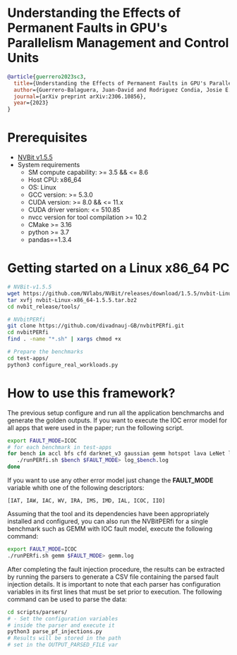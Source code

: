 
# Understanding the Effects of Permanent Faults in GPU's Parallelism Management and Control Units

```bibtex
@article{guerrero2023sc3,
  title={Understanding the Effects of Permanent Faults in GPU's Parallelism Management and Control Units},
  author={Guerrero-Balaguera, Juan-David and Rodriguez Condia, Josie E. and F. dos Santos, Fernando and Sonza Reorda, Matteo and Rech, Paolo},
  journal={arXiv preprint arXiv:2306.10856},
  year={2023}
}
```


# Prerequisites
 * [NVBit v1.5.5](https://github.com/NVlabs/NVBit/releases/tag/1.5.5)
 * System requirements
   * SM compute capability: >= 3.5 && <= 8.6
   * Host CPU: x86_64
   * OS: Linux
   * GCC version: >= 5.3.0
   * CUDA version: >= 8.0 && <= 11.x
   * CUDA driver version: <= 510.85
   * nvcc version for tool compilation >= 10.2
   * CMake >= 3.16
   * python >= 3.7   
   * pandas==1.3.4
 
# Getting started on a Linux x86\_64 PC
```bash
# NVBit-v1.5.5
wget https://github.com/NVlabs/NVBit/releases/download/1.5.5/nvbit-Linux-x86_64-1.5.5.tar.bz2
tar xvfj nvbit-Linux-x86_64-1.5.5.tar.bz2
cd nvbit_release/tools/

# NVbitPERfi 
git clone https://github.com/divadnauj-GB/nvbitPERfi.git
cd nvbitPERfi
find . -name "*.sh" | xargs chmod +x

# Prepare the benchmarks  
cd test-apps/
python3 configure_real_workloads.py
```
# How to use this framework?
The previous setup configure and run all the application benchmarchs and generate the golden outputs.
If you want to execute the IOC error model for all apps that were used in the paper; run the following script. 

```bash
export FAULT_MODE=ICOC
# for each benchmark in test-apps
for bench in accl bfs cfd darknet_v3 gaussian gemm hotspot lava LeNet lud mergesort nw quicksort VectorAdd; do
   ./runPERfi.sh $bench $FAULT_MODE> log_$bench.log
done
```

If you want to use any other error model just change the **FAULT_MODE** variable whith one of the following descriptors:
```console
[IAT, IAW, IAC, WV, IRA, IMS, IMD, IAL, ICOC, IIO]
```

Assuming that the tool and its dependencies have been appropriately installed and configured, you can also run the NVBitPERfi for a single benchmark such as GEMM with IOC fault model, execute the following command:

```bash
export FAULT_MODE=ICOC
./runPERfi.sh gemm $FAULT_MODE> gemm.log
```
After completing the fault injection procedure, the results can be extracted by running the parsers to generate a CSV file containing the parsed fault injection details. It is important to note that each parser has configuration variables in its first lines that must be set prior to execution. The following command can be used to parse the data:

```bash
cd scripts/parsers/
# - Set the configuration variables
# inside the parser and execute it
python3 parse_pf_injections.py
# Results will be stored in the path
# set in the OUTPUT_PARSED_FILE var
```
